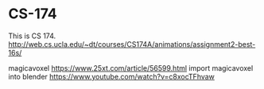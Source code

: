 # CS-174
This is CS 174.
http://web.cs.ucla.edu/~dt/courses/CS174A/animations/assignment2-best-16s/

magicavoxel https://www.25xt.com/article/56599.html
import magicavoxel into blender https://www.youtube.com/watch?v=c8xocTFhvaw
